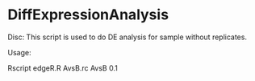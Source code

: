 # DiffExpressionAnalysis
Disc:
This script is used to do DE analysis for sample without replicates.

Usage:

Rscript edgeR.R AvsB.rc AvsB 0.1